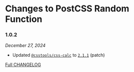 # Changes to PostCSS Random Function

### 1.0.2

_December 27, 2024_

- Updated [`@csstools/css-calc`](https://github.com/csstools/postcss-plugins/tree/main/packages/css-calc) to [`2.1.1`](https://github.com/csstools/postcss-plugins/tree/main/packages/css-calc/CHANGELOG.md#211) (patch)

[Full CHANGELOG](https://github.com/csstools/postcss-plugins/tree/main/plugins/postcss-random-function/CHANGELOG.md)
